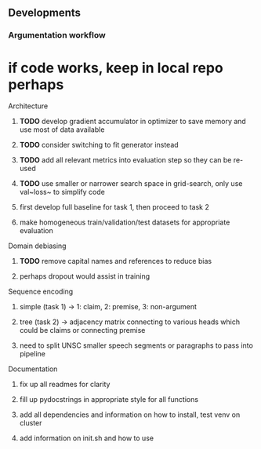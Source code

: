 Developments
------------

### Argumentation workflow

if code works, keep in local repo perhaps
=========================================

Architecture

1.  **TODO** develop gradient accumulator in optimizer to
    save memory and use most of data available

2.  **TODO** consider switching to fit generator instead

3.  **TODO** add all relevant metrics into evaluation step so
    they can be re-used

4.  **TODO** use smaller or narrower search space in
    grid-search, only use val~loss~ to simplify code

5.  first develop full baseline for task 1, then proceed to task 2

6.  make homogeneous train/validation/test datasets for appropriate
    evaluation

Domain debiasing

1.  **TODO** remove capital names and references to reduce
    bias

2.  perhaps dropout would assist in training

Sequence encoding

1.  simple (task 1) -\> 1: claim, 2: premise, 3: non-argument

2.  tree (task 2) -\> adjacency matrix connecting to various heads which
    could be claims or connecting premise

3.  need to split UNSC smaller speech segments or paragraphs to pass
    into pipeline

Documentation

1.  fix up all readmes for clarity

2.  fill up pydocstrings in appropriate style for all functions

3.  add all dependencies and information on how to install, test venv on
    cluster

4.  add information on init.sh and how to use

